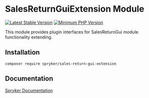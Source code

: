 # SalesReturnGuiExtension Module
[![Latest Stable Version](https://poser.pugx.org/spryker/sales-return-gui-extension/v/stable.svg)](https://packagist.org/packages/spryker/sales-return-gui-extension)
[![Minimum PHP Version](https://img.shields.io/badge/php-%3E%3D%208.3-8892BF.svg)](https://php.net/)

This module provides plugin interfaces for SalesReturnGui module functionality extending.

## Installation

```
composer require spryker/sales-return-gui-extension
```

## Documentation

[Spryker Documentation](https://docs.spryker.com)
